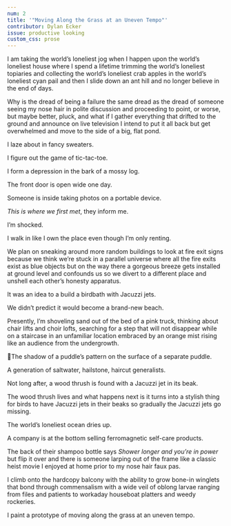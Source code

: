 ```yaml
---
num: 2
title: '"Moving Along the Grass at an Uneven Tempo"'
contributor: Dylan Ecker
issue: productive looking
custom_css: prose
---
```


<div class="prose">

<p>I am taking the world’s loneliest jog when I happen upon the
world’s loneliest house where I spend a lifetime trimming the
world’s loneliest topiaries and collecting the world’s loneliest
crab apples in the world’s loneliest cyan pail and then I slide
down an ant hill and no longer believe in the end of days. </p>

<p>Why is the dread of being a failure the same dread as the
dread of someone seeing my nose hair in polite discussion and
proceeding to point, or worse, but maybe better, pluck, and what
if I gather everything that drifted to the ground and announce on
live television I intend to put it all back but get overwhelmed
and move to the side of a big, flat pond. </p>

<p>I laze about in fancy sweaters. </p>

<p>I figure out the game of tic-tac-toe. </p>

<p>I form a depression in the bark of a mossy log. </p>

<p>The front door is open wide one day. </p>

<p>Someone is inside taking photos on a portable device. </p>

<p><em>This is where we first met</em>, they inform me. </p>

<p>I’m shocked. </p>

<p>I walk in like I own the place even though I’m only renting.
</p>

<p>We plan on sneaking around more random buildings to look at
fire exit signs because we think we’re stuck in a parallel
universe where all the fire exits exist as blue objects but on
the way there a gorgeous breeze gets installed at ground level
and confounds us so we divert to a different place and unshell
each other’s honesty apparatus. </p>

<p>It was an idea to a build a birdbath with Jacuzzi jets. </p>

<p>We didn’t predict it would become a brand-new beach. </p>

<p>Presently, I’m shoveling sand out of the bed of a pink truck,
thinking about chair lifts and choir lofts, searching for a step
that will not disappear while on a staircase in an unfamiliar
location embraced by an orange mist rising like an audience from
the undergrowth. </p>

<p>The shadow of a puddle’s pattern on the surface of a
separate puddle. </p>

<p>A generation of saltwater, hailstone, haircut generalists.
</p>

<p>Not long after, a wood thrush is found with a Jacuzzi jet in
its beak. </p>

<p>The wood thrush lives and what happens next is it turns into a
stylish thing for birds to have Jacuzzi jets in their beaks so
gradually the Jacuzzi jets go missing. </p>

<p>The world’s loneliest ocean dries up. </p>

<p>A company is at the bottom selling ferromagnetic self-care
products. </p>

<p>The back of their shampoo bottle says <em>Shower longer and
you’re in power</em> but flip it over and there is someone
larping out of the frame like a classic heist movie I enjoyed at
home prior to my nose hair faux pas. </p>

<p>I climb onto the hardcopy balcony with the ability to grow
bone-in winglets that bond through commensalism with a wide veil
of oblong larvae ranging from files and patients to workaday
houseboat platters and weedy rockeries. </p>

<p>I paint a prototype of moving along the grass at an uneven
tempo. </p>

</div>
